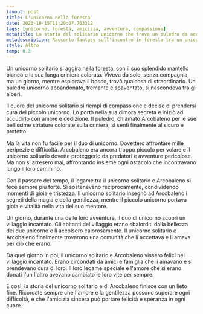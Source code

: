 ```yaml
---
layout: post
title: L'unicorno nella foresta
date: 2023-10-15T11:29:07.763312  
tags: [unicorno, foresta, amicizia, avventura, compassione]
metatitle: La storia del solitario unicorno che trova un puledro da accudire
metadescription: Racconto fantasy sull'incontro in foresta tra un unicorno solitario e un puledro unicorno da accudire, dando vita ad un'amicizia sincera tra difficoltà e magia.
style: Altro
temp: 0.3
--- 
```

Un unicorno solitario si aggira nella foresta, con il suo splendido mantello bianco e la sua lunga criniera colorata. Viveva da solo, senza compagnia, ma un giorno, mentre esplorava il bosco, trovò qualcosa di straordinario. Un puledro unicorno abbandonato, tremante e spaventato, si nascondeva tra gli alberi.

Il cuore del unicorno solitario si riempì di compassione e decise di prendersi cura del piccolo unicorno. Lo portò nella sua dimora segreta e iniziò ad accudirlo con amore e dedizione. Il puledro, chiamato Arcobaleno per le sue bellissime striature colorate sulla criniera, si sentì finalmente al sicuro e protetto.

Ma la vita non fu facile per il duo di unicorno. Dovettero affrontare mille peripezie e difficoltà. Arcobaleno era ancora troppo piccolo per volare e il unicorno solitario dovette proteggerlo da predatori e avventure pericolose. Ma non si arresero mai, affrontando insieme ogni ostacolo che incontravano lungo il loro cammino.

Con il passare del tempo, il legame tra il unicorno solitario e Arcobaleno si fece sempre più forte. Si sostenevano reciprocamente, condividendo momenti di gioia e tristezza. Il unicorno solitario insegnò ad Arcobaleno i segreti della magia e della gentilezza, mentre il piccolo unicorno portava gioia e vitalità nella vita del suo mentore.

Un giorno, durante una delle loro avventure, il duo di unicorno scoprì un villaggio incantato. Gli abitanti del villaggio erano sbalorditi dalla bellezza dei due unicorno e li accolsero calorosamente. Il unicorno solitario e Arcobaleno finalmente trovarono una comunità che li accettava e li amava per ciò che erano.

Da quel giorno in poi, il unicorno solitario e Arcobaleno vissero felici nel villaggio incantato. Erano circondati da amici e famiglia che li amavano e si prendevano cura di loro. Il loro legame speciale e l'amore che si erano donati l'un l'altro avevano cambiato le loro vite per sempre.

E così, la storia del unicorno solitario e di Arcobaleno finisce con un lieto fine. Ricordate sempre che l'amore e la gentilezza possono superare ogni difficoltà, e che l'amicizia sincera può portare felicità e speranza in ogni cuore.

        